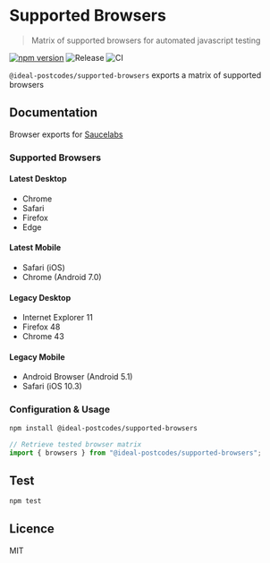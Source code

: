 # Supported Browsers

> Matrix of supported browsers for automated javascript testing

[![npm version](https://badge.fury.io/js/%40ideal-postcodes%2Fsupported-browsers.svg)](https://badge.fury.io/js/%40ideal-postcodes%2Fsupported-browsers)
![Release](https://github.com/ideal-postcodes/supported-browsers/workflows/Release/badge.svg)
![CI](https://github.com/ideal-postcodes/supported-browsers/workflows/CI/badge.svg)

`@ideal-postcodes/supported-browsers` exports a matrix of supported browsers

## Documentation

Browser exports for [Saucelabs](https://saucelabs.com)

### Supported Browsers

#### Latest Desktop

- Chrome
- Safari
- Firefox
- Edge

#### Latest Mobile

- Safari (iOS)
- Chrome (Android 7.0)

#### Legacy Desktop

- Internet Explorer 11
- Firefox 48
- Chrome 43

#### Legacy Mobile

- Android Browser (Android 5.1)
- Safari (iOS 10.3)

### Configuration & Usage

```bash
npm install @ideal-postcodes/supported-browsers
```

```javascript
// Retrieve tested browser matrix
import { browsers } from "@ideal-postcodes/supported-browsers";
```

## Test

```bash
npm test
```

## Licence

MIT
